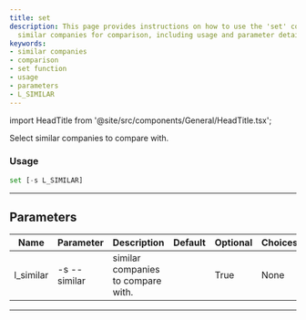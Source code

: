 ```yaml
---
title: set
description: This page provides instructions on how to use the 'set' command to select
  similar companies for comparison, including usage and parameter details.
keywords:
- similar companies
- comparison
- set function
- usage
- parameters
- L_SIMILAR
---
```


import HeadTitle from '@site/src/components/General/HeadTitle.tsx';

<HeadTitle title="stocks /ca/set - Reference | OpenBB Terminal Docs" />

Select similar companies to compare with.

### Usage

```python wordwrap
set [-s L_SIMILAR]
```

---

## Parameters

| Name | Parameter | Description | Default | Optional | Choices |
| ---- | --------- | ----------- | ------- | -------- | ------- |
| l_similar | -s  --similar | similar companies to compare with. |  | True | None |

---
